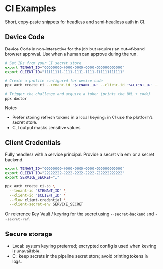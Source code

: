 # CI Examples

Short, copy‑paste snippets for headless and semi‑headless auth in CI.

## Device Code

Device Code is non‑interactive for the job but requires an out‑of‑band browser approval. Use when a human can approve during the run.

```bash
# Set IDs from your CI secret store
export TENANT_ID="00000000-0000-0000-0000-000000000000"
export CLIENT_ID="11111111-1111-1111-1111-111111111111"

# Create a profile configured for device code
ppx auth create ci --tenant-id "$TENANT_ID" --client-id "$CLIENT_ID" --flow device

# Trigger the challenge and acquire a token (prints the URL + code)
ppx doctor
```

Notes
- Prefer storing refresh tokens in a local keyring; in CI use the platform’s secret store.
- CLI output masks sensitive values.

## Client Credentials

Fully headless with a service principal. Provide a secret via env or a secret backend.

```bash
export TENANT_ID="00000000-0000-0000-0000-000000000000"
export CLIENT_ID="22222222-2222-2222-2222-222222222222"
export SERVICE_SECRET="…"

ppx auth create ci-sp \
  --tenant-id "$TENANT_ID" \
  --client-id "$CLIENT_ID" \
  --flow client-credential \
  --client-secret-env SERVICE_SECRET
```

Or reference Key Vault / keyring for the secret using `--secret-backend` and `--secret-ref`.

## Secure storage

- Local: system keyring preferred; encrypted config is used when keyring is unavailable.
- CI: keep secrets in the pipeline secret store; avoid printing tokens in logs.
